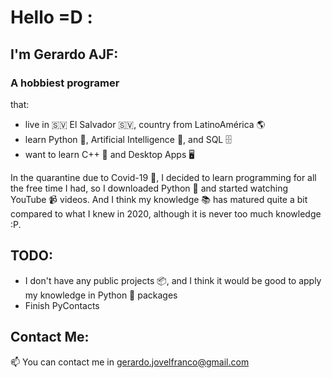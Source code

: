 # Hello =D :

## I'm Gerardo AJF:
### A hobbiest programer

that:

- live in 🇸🇻 El Salvador 🇸🇻, country from LatinoAmérica 🌎 
- learn Python 🐍, Artificial Intelligence 🤖, and SQL 🗄️
- want to learn C++ 🐬 and Desktop Apps 🖥️

In the quarantine due to Covid-19 🦠, I decided to learn programming for all the free time I had, so I downloaded Python 🐍 and started watching YouTube 📹 videos. And I think my knowledge 📚 has matured quite a bit compared to what I knew in 2020, although it is never too much knowledge :P.

## TODO:

- I don't have any public projects 📦, and I think it would be good to apply my knowledge in Python 🐍 packages
- Finish PyContacts

## Contact Me:

📫 You can contact me in <gerardo.jovelfranco@gmail.com> 

<!---
GerardoAJF/GerardoAJF is a ✨ special ✨ repository because its `README.md` (this file) appears on your GitHub profile.
You can click the Preview link to take a look at your changes.
--->
